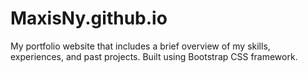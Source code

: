 # MaxisNy.github.io
My portfolio website that includes a brief overview of my skills, experiences, and past projects. Built using Bootstrap CSS framework.
